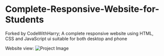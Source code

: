 # Complete-Responsive-Website-for-Students
Forked by CodeWithHarry; A complete responsive website using HTML, CSS and JavaScript ui suitable for both desktop and phone

Website view:
![Project Image](https://i.imgur.com/vkLw8Ly.jpg)
